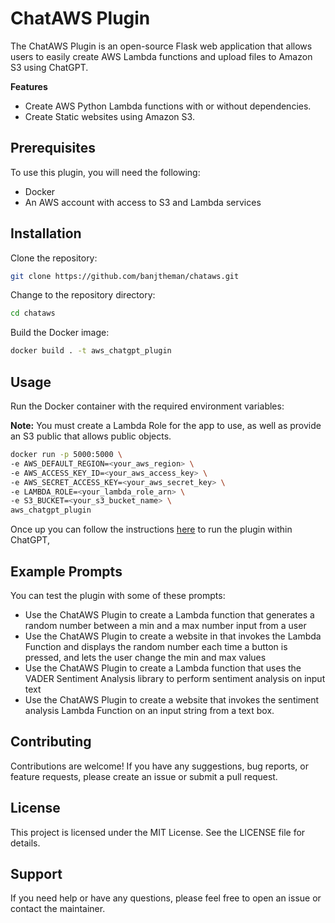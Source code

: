 # ChatAWS Plugin

The ChatAWS Plugin is an open-source Flask web application that allows users to easily create AWS Lambda functions and upload files to Amazon S3 using ChatGPT.

**Features**

- Create AWS Python Lambda functions with or without dependencies.
- Create Static websites using Amazon S3.

## Prerequisites

To use this plugin, you will need the following:

- Docker
- An AWS account with access to S3 and Lambda services

## Installation

Clone the repository:

```bash
git clone https://github.com/banjtheman/chataws.git
```

Change to the repository directory:

```bash
cd chataws
```

Build the Docker image:

```bash
docker build . -t aws_chatgpt_plugin
```

## Usage

Run the Docker container with the required environment variables:

**Note:** You must create a Lambda Role for the app to use, as well as provide an S3 public that allows public objects.

```bash
docker run -p 5000:5000 \
-e AWS_DEFAULT_REGION=<your_aws_region> \
-e AWS_ACCESS_KEY_ID=<your_aws_access_key> \
-e AWS_SECRET_ACCESS_KEY=<your_aws_secret_key> \
-e LAMBDA_ROLE=<your_lambda_role_arn> \
-e S3_BUCKET=<your_s3_bucket_name> \
aws_chatgpt_plugin
```

Once up you can follow the instructions [here](https://platform.openai.com/docs/plugins/getting-started/running-a-plugin) to run the plugin within ChatGPT,


## Example Prompts

You can test the plugin with some of these prompts:

* Use the ChatAWS Plugin to create a Lambda function that generates a random number between a min and a max number input from a user
* Use the ChatAWS Plugin to create a website in that invokes the Lambda Function and displays the random number each time a button is pressed, and lets the user change the min and max values
* Use the ChatAWS Plugin to create a Lambda function that uses the VADER Sentiment Analysis library to perform sentiment analysis on input text
* Use the ChatAWS Plugin to create a website that invokes the sentiment analysis Lambda Function on an input string from a text box.

## Contributing

Contributions are welcome! If you have any suggestions, bug reports, or feature requests, please create an issue or submit a pull request.

## License

This project is licensed under the MIT License. See the LICENSE file for details.

## Support

If you need help or have any questions, please feel free to open an issue or contact the maintainer.
